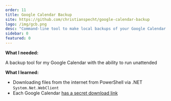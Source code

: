 ```yaml
---
order: 11
title: Google Calendar Backup
site: https://github.com/christianspecht/google-calendar-backup
logo: /img/gcb.png
desc: "Command-line tool to make local backups of your Google Calendar (or any other calendar)."
sidebar: 0
featured: 0
---
```


**What I needed:**

A backup tool for my Google Calendar with the ability to run unattended

**What I learned:**

- Downloading files from the internet from PowerShell via .NET `System.Net.WebClient`
- Each Google Calendar [has a secret download link](https://support.google.com/calendar/answer/37648#view_only)

    